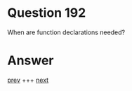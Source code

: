 
# Question 192



When are function declarations needed? 


# Answer





[prev](191.md) +++ [next](193.md)
